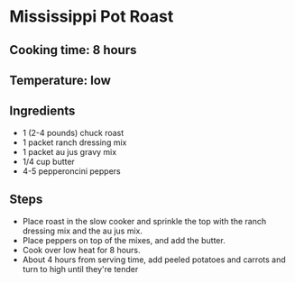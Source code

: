 # Mississippi Pot Roast

## Cooking time: 8 hours
## Temperature: low

## Ingredients

- 1 (2-4 pounds) chuck roast
- 1 packet ranch dressing mix
- 1 packet au jus gravy mix
- 1/4 cup butter
- 4-5 pepperoncini peppers

## Steps

- Place roast in the slow cooker and sprinkle the top with the ranch dressing mix and the au jus mix.
- Place peppers on top of the mixes, and add the butter.
- Cook over low heat for 8 hours.
- About 4 hours from serving time, add peeled potatoes and carrots and turn to high until they're tender
